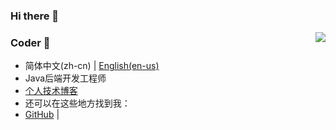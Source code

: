 ### Hi there 👋

<!--
**zuoer96/zuoer96** is a ✨ _special_ ✨ repository because its `README.md` (this file) appears on your GitHub profile.

Here are some ideas to get you started:

- 🔭 I’m currently working on ...
- 🌱 I’m currently learning ...
- 👯 I’m looking to collaborate on ...
- 🤔 I’m looking for help with ...
- 💬 Ask me about ...
- 📫 How to reach me: ...
- 😄 Pronouns: ...
- ⚡ Fun fact: ...
-->


<img align="right" src="https://github-readme-stats.vercel.app/api?username=zuoer96&show_icons=true&icon_color=CE1D2D&text_color=718096&bg_color=ffffff&hide_title=true" />

### Coder 👋
- 简体中文(zh-cn) | [English(en-us)](/en-us-README.md)
- Java后端开发工程师
- [个人技术博客](https://docs.nbchen.com/)
- 还可以在这些地方找到我：
- [GitHub](https://github.com/zuoer96) | 

